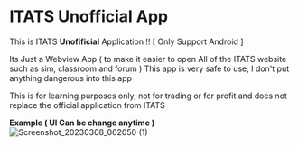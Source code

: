 # ITATS Unofficial App
This is ITATS **Unofificial** Application !! [ Only Support Android ]

Its Just a Webview App ( to make it easier to open All of the ITATS website such as sim, classroom and forum )
This app is very safe to use, I don't put anything dangerous into this app

This is for learning purposes only, not for trading or for profit and does not replace the official application from ITATS

**Example ( UI Can be change anytime )**
![Screenshot_20230308_062050 (1)](https://user-images.githubusercontent.com/105029744/223578018-aea310c9-b824-4013-b90a-9c029f1d713f.png)
